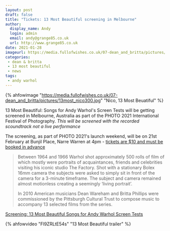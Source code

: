 ```yaml
---
layout: post
draft: false
title: "Tickets: 13 Most Beautiful screening in Melbourne"
author:
  display_name: Andy
  login: admin
  email: andy@grange85.co.uk
  url: http://www.grange85.co.uk
date: 2021-01-28
imageurl: https://media.fullofwishes.co.uk/07-dean_and_britta/pictures/13most_nico300.jpg
categories:
 - dean & britta
 - 13 most beautiful
 - news
tags:
 - andy warhol
---
```


{% ahfowimage "https://media.fullofwishes.co.uk/07-dean_and_britta/pictures/13most_nico300.jpg" "Nico, 13 Most Beuatiful" %}

13 Most Beautiful: Songs for Andy Warhol's Screen Tests will be getting screened in Melbourne, Australia as part of the PHOTO 2021 International Festival of Photography. _This will be screened with the recorded scoundtrack *not* a live performance_

The screening, as part of PHOTO 2021's launch weekend, will be on 21st February at Bunjil Place, Narre Warren at 4pm - [tickets are $10 and must be booked in advance](https://photo.org.au/events/13-most-beautiful-songs-for-andy-warhol-screen-tests)

> Between 1964 and 1966 Warhol shot approximately 500 rolls of film of which mostly were portraits of acquaintances, friends and celebrities visiting his iconic studio The Factory. Shot with a stationary Bolex 16mm camera the subjects were asked to simply sit in front of the camera for a 3-minute timeframe. The subject and camera remained almost motionless creating a seemingly ‘living portrait’.
>  
> In 2010 American musicians Dean Wareham and Britta Phillips were commissioned by the Pittsburgh Cultural Trust to compose music to accompany 13 selected films from the series. 

[Screening: 13 Most Beautiful Songs for Andy Warhol Screen Tests](https://photo.org.au/events/13-most-beautiful-songs-for-andy-warhol-screen-tests)

{% ahfowvideo "Fl9ZRLtE54s" "13 Most Beautiful trailer" %}
